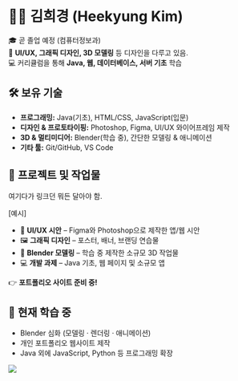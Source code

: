 # 👩‍💻 김희경 (Heekyung Kim)

🎓 곧 졸업 예정 (컴퓨터정보과)  
🎨 **UI/UX, 그래픽 디자인, 3D 모델링** 등 디자인을 다루고 있음.    
💻 커리큘럼을 통해 **Java, 웹, 데이터베이스, 서버 기초** 학습  

## 🛠️ 보유 기술

- **프로그래밍:** Java(기초), HTML/CSS, JavaScript(입문)  
- **디자인 & 프로토타이핑:** Photoshop, Figma, UI/UX 와이어프레임 제작  
- **3D & 멀티미디어:** Blender(학습 중), 간단한 모델링 & 애니메이션  
- **기타 툴:** Git/GitHub, VS Code  

## 📂 프로젝트 및 작업물

여기다가 링크던 뭐든 달아야 함.  
  
[예시]  
- 🎨 **UI/UX 시안** – Figma와 Photoshop으로 제작한 앱/웹 시안  
- 🖼 **그래픽 디자인** – 포스터, 배너, 브랜딩 연습물  
- 🧩 **Blender 모델링** – 학습 중 제작한 소규모 3D 작업물  
- 💻 **개발 과제** – Java 기초, 웹 페이지 및 소규모 앱  

👉 **포트폴리오 사이트 준비 중!**

## 🌱 현재 학습 중

- Blender 심화 (모델링 · 렌더링 · 애니메이션)  
- 개인 포트폴리오 웹사이트 제작  
- Java 외에 JavaScript, Python 등 프로그래밍 확장  
  
<a href="https://github.com/devxb/gitanimals">
  <img src="https://render.gitanimals.org/farms/{h2gy0ung}"/>
</a>
